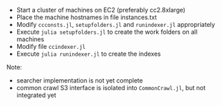 - Start a cluster of machines on EC2 (preferably cc2.8xlarge)
- Place the machine hostnames in file instances.txt
- Modify `ccconsts.jl`, `setupfolders.jl` and `runindexer.jl` appropriately
- Execute `julia setupfolders.jl` to create the work folders on all machines
- Modify file `ccindexer.jl` 
- Execute `julia runindexer.jl` to create the indexes

Note: 
- searcher implementation is not yet complete
- common crawl S3 interface is isolated into `CommonCrawl.jl`, but not integrated yet

